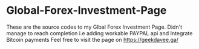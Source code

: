 # Global-Forex-Investment-Page
These are the source codes to my Glbal Forex Investment Page.
Didn't manage to reach completion i.e adding workable PAYPAL api and Integrate Bitcoin payments
Feel free to visit the page on https://geekdavee.ga/
